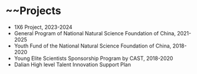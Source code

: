 # ~~Projects
- 1X6 Project, 2023-2024
- General Program of National Natural Science Foundation of China, 2021-2025
- Youth Fund of the National Natural Science Foundation of China, 2018-2020
- Young Elite Scientists Sponsorship Program by CAST, 2018-2020
- Dalian High level Talent Innovation Support Plan
